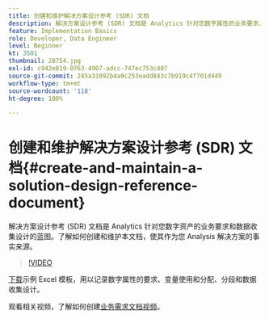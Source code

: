 ```yaml
---
title: 创建和维护解决方案设计参考 (SDR) 文档
description: 解决方案设计参考 (SDR) 文档是 Analytics 针对您数字属性的业务要求、变量分配、段定义和数据收集设计的蓝图。
feature: Implementation Basics
role: Developer, Data Engineer
level: Beginner
kt: 3581
thumbnail: 28754.jpg
exl-id: c942e819-0763-4907-adcc-747ec753c407
source-git-commit: 245a31092b4a9c253eadd843c7b919c4f701d449
workflow-type: tm+mt
source-wordcount: '118'
ht-degree: 100%

---
```


# 创建和维护解决方案设计参考 (SDR) 文档{#create-and-maintain-a-solution-design-reference-document}

解决方案设计参考 (SDR) 文档是 Analytics 针对您数字资产的业务要求和数据收集设计的蓝图。了解如何创建和维护本文档，使其作为您 Analysis 解决方案的事实来源。

>[!VIDEO](https://video.tv.adobe.com/v/31221/?quality=12&learn=on&captions=chi_hans)

[下载](assets/aa_en_BRD_SDR_template.xlsx)示例 Excel 模板，用以记录数字属性的要求、变量使用和分配、分段和数据收集设计。

观看相关视频，了解如何创建[业务需求文档视频](creating-a-business-requirements-document.md)。
